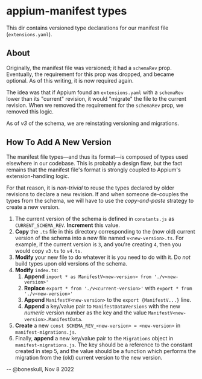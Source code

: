 # appium-manifest types

This dir contains versioned type declarations for our manifest file (`extensions.yaml`).

## About

Originally, the manifest file was versioned; it had a `schemaRev` prop.  Eventually, the requirement for this prop was dropped, and became optional.  As of this writing, it is now required again.  

The idea was that if Appium found an `extensions.yaml` with a `schemaRev` lower than its "current" revision, it would "migrate" the file to the current revision.  When we removed the requirement for the `schemaRev` prop, we removed this logic.

As of _v3_ of the schema, we are reinstating versioning and migrations.

## How To Add A New Version

The manifest file types—and thus its format—is composed of types used elsewhere in our codebase.  This is probably a design flaw, but the fact remains that the manifest file's format is strongly coupled to Appium's extension-handling logic.

For that reason, it is _non-trivial_ to reuse the types declared by older revisions to declare a new revision.  If and when someone de-couples the types from the schema, we will have to use the _copy-and-paste_ strategy to create a new version.

1. The current version of the schema is defined in `constants.js` as `CURRENT_SCHEMA_REV`.  **Increment** this value.
2. **Copy** the `.ts` file in this directory corresponding to the (now old) current version of the schema into a new file named `v<new-version>.ts`.  For example, if the current version is `3`, and you're creating `4`, then you would copy `v3.ts` to `v4.ts`.
3. **Modify** your new file to do whatever it is you need to do with it.  Do _not_ build types upon old versions of the schema.
4. **Modify** `index.ts`:
   1. **Append** `import * as ManifestV<new-version> from './v<new-version>'`
   2. **Replace** `export * from './v<current-version>'` with `export * from './v<new-version>'`
   3. **Append** `ManifestV<new-version>` to the `export {ManifestV...}` line.
   4. **Append** a key/value pair to `ManifestDataVersions` with the new _numeric_ version number as the key and the value `ManifestV<new-version>.ManifestData`.
5. **Create** a new `const SCHEMA_REV_<new-version> = <new-version>` in `manifest-migrations.js`.
6. Finally, **append** a new key/value pair to the `Migrations` object in `manifest-migrations.js`.  The key should be a reference to the constant created in step 5, and the value should be a function which  performs the migration from the (old) current version to the new version.

-- @boneskull, Nov 8 2022
